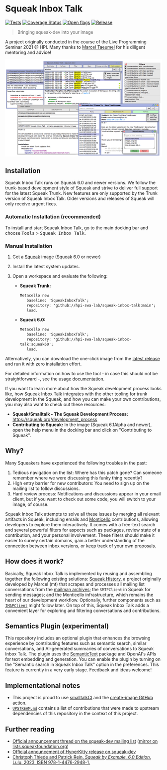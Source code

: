 # Squeak Inbox Talk

[![Tests](https://github.com/hpi-swa-lab/squeak-inbox-talk/actions/workflows/tests.yml/badge.svg)](https://github.com/hpi-swa-lab/squeak-inbox-talk/actions/workflows/tests.yml)
[![Coverage Status](https://coveralls.io/repos/github/hpi-swa-lab/squeak-inbox-talk/badge.svg?branch=main)](https://coveralls.io/github/hpi-swa-lab/squeak-inbox-talk)
[![Open flags](https://shields.io/endpoint?url=https://gist.githubusercontent.com/LinqLover/36dd3c4a155eed5aa7e874415cd60eea/raw/flags%2523refs%2523heads%2523main.json)](https://github.com/hpi-swa-lab/squeak-inbox-talk/search?type=code&l=Smalltalk&q=%22flag%3A+%22)
[![Release](https://github.com/hpi-swa-lab/squeak-inbox-talk/actions/workflows/release.yml/badge.svg)](https://github.com/hpi-swa-lab/squeak-inbox-talk/releases)

> Bringing squeak-dev into your image

A project originally conducted in the course of the Live Programming Seminar 2021 @ HPI.
Many thanks to [Marcel Taeumel](https://github.com/marceltaeumel) for his diligent mentoring and advice!

![Squeak Inbox Talk](./assets/SqueakInboxTalk.png)

## Installation

Squeak Inbox Talk runs on Squeak 6.0 and newer versions.
We follow the trunk-based development style of Squeak and strive to deliver full support for the latest Squeak Trunk.
New features are only supported by the Trunk version of Squeak Inbox Talk.
Older versions and releases of Squeak will only receive urgent fixes.

### Automatic Installation (recommended)

To install and start Squeak Inbox Talk, go to the main docking bar and choose <kbd>Tools</kbd> > <kbd>Squeak Inbox Talk</kbd>.

### Manual Installation

1. Get a [Squeak](https://squeak.org) image (Squeak 6.0 or newer)

2. Install the latest system updates.

3. Open a workspace and evaluate the following:

   - **Squeak Trunk:**

     ```smalltalk
     Metacello new
     	baseline: 'SqueakInboxTalk';
     	repository: 'github://hpi-swa-lab/squeak-inbox-talk:main';
     	load.
     ```

   - **Squeak 6.0:**

     ```smalltalk
     Metacello new
     	baseline: 'SqueakInboxTalk';
     	repository: 'github://hpi-swa-lab/squeak-inbox-talk:squeak60';
     	load.
     ```

Alternatively, you can download the one-click image from the [latest release](https://github.com/hpi-swa-lab/squeak-inbox-talk/releases) and run it with zero installation effort.

For detailed information on how to use the tool - in case this should not be straightforward -, see the [usage documentation](./USAGE.md).

If you want to learn more about how the Squeak development process looks like, how Squeak Inbox Talk integrates with the other tooling for trunk development in the Squeak, and how you can make your own contributions, you may also want to check out these resources:

- **Squeak/Smalltalk - The Squeak Development Process:** <https://squeak.org/development_process>
- **Contributing to Squeak:** In the image (Squeak 6.1Alpha and newer), open the help menu in the docking bar and click on "Contributing to Squeak".

## Why?

Many Squeakers have experienced the following troubles in the past:

1. Tedious navigation on the list: Where has this patch gone? Can someone remember where we were discussing this funky thing recently?
2. High entry barrier for new contributors: You need to sign up on the mailing list to follow discussions.
3. Hard review process: Notifications and discussions appear in your email client, but if you want to check out some code, you will switch to your image, of course.

Squeak Inbox Talk attempts to solve all these issues by merging all relevant artifacts in Squeak, including emails and [Monticello](https://wiki.squeak.org/squeak/1287) contributions, allowing developers to explore them interactively.
It comes with a free-text search and several powerful filters for aspects such as packages, review state of a contribution, and your personal involvement.
These filters should make it easier to survey certain domains, gain a better understanding of the connection between inbox versions, or keep track of your own proposals.

## How does it work?

Basically, Squeak Inbox Talk is implemented by reusing and assembling together the following existing solutions: [Squeak History](https://github.com/hpi-swa/squeak-history), a project originally developed by Marcel (mt) that scrapes and processes all mailing list conversations from the [mailman archives](https://lists.squeakfoundation.org/archives/); the `SMTPClient` in Squeak for sending messages; and the Monticello infrastructure, which remains the heart of our development workflow. Optionally, further components such as [`IMAPClient`](https://github.com/hpi-swa-teaching/IMAPClient) might follow later. On top of this, Squeak Inbox Talk adds a convenient layer for exploring and filtering conversations and contributions.

## Semantics Plugin (experimental)

This repository includes an optional plugin that enhances the browsing experience by contributing features such as semantic search, similar conversations, and AI-generated summaries of conversations to Squeak Inbox Talk.
The plugin uses the [SemanticText](https://github.com/LinqLover/squeak-chatgpt) package and OpenAI's APIs for text embedding and generation.
You can enable the plugin by turning on the "Semantic search in Squeak Inbox Talk" option in the preferences.
This feature is currently in a very early stage.
Feedback and ideas welcome!

## Implementational notes

- This project is proud to use [smalltalkCI](https://github.com/hpi-swa/smalltalkCI) and the [create-image GitHub action](https://github.com/marketplace/actions/create-image).
- [`UPSTREAM.md`](./UPSTREAM.md) contains a list of contributions that were made to upstream dependencies of this repository in the context of this project.

## Further reading

- [Official announcement thread on the squeak-dev mailing list](http://forum.world.st/ANN-Squeak-Inbox-Talk-bringing-squeak-dev-into-your-image-td5130575.html) ([mirror on lists.squeakfoundation.org](http://lists.squeakfoundation.org/pipermail/squeak-dev/2021-July/216008.html))
- [Official announcement of HyperKitty release on squeak-dev](https://lists.squeakfoundation.org/archives/list/squeak-dev@lists.squeakfoundation.org/thread/KTIGYGMSC2IK45HIFMKY44WZVPE4BKEU/)
- [Christoph Thiede and Patrick Rein. *Squeak by Example. 6.0 Edition.* Lulu, 2023. ISBN 978-1-4476-2948-1.](https://www.lulu.com/shop/patrick-rein-and-christoph-thiede/squeak-by-example-60/paperback/product-8vr2j2.html)
